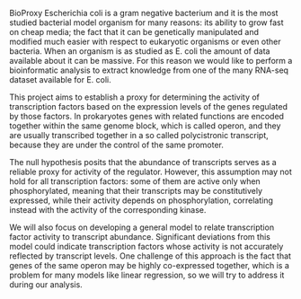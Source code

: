 BioProxy
Escherichia coli is a gram negative bacterium and it is the most studied bacterial model organism for many reasons: its ability to grow fast on cheap media; the fact that it can be genetically manipulated and modified much easier with respect to eukaryotic organisms or even other bacteria. When an organism is as studied as E. coli the amount of data available about it can be massive. For this reason we would like to perform a bioinformatic analysis to extract knowledge from one of the many RNA-seq dataset available for E. coli.

This project aims to establish a proxy for determining the activity of transcription factors based on the expression levels of the genes regulated by those factors. In prokaryotes genes with related functions are encoded together within the same genome block, which is called operon, and they are usually transcribed together in a so called polycistronic transcript, because they are under the control of the same promoter.

The null hypothesis posits that the abundance of transcripts serves as a reliable proxy for activity of the regulator. However, this assumption may not hold for all transcription factors: some of them are active only when phosphorylated, meaning that their transcripts may be constitutively expressed, while their activity depends on phosphorylation, correlating instead with the activity of the corresponding kinase.

We will also focus on developing a general model to relate transcription factor activity to transcript abundance. Significant deviations from this model could indicate transcription factors whose activity is not accurately reflected by transcript levels. One challenge of this approach is the fact that genes of the same operon may be highly co-expressed together, which is a problem for many models like linear regression, so we will try to address it during our analysis.

